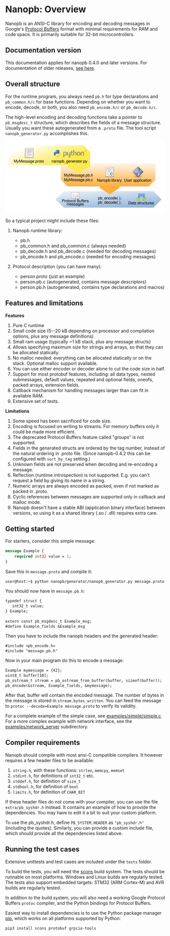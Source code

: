 # Nanopb: Overview

Nanopb is an ANSI-C library for encoding and decoding messages in
Google's [Protocol Buffers](https://developers.google.com/protocol-buffers/docs/reference/overview)
format with minimal requirements for RAM and code space. It is primarily
suitable for 32-bit microcontrollers.

Documentation version
---------------------

This documentation applies for nanopb 0.4.0 and later versions. For
documentation of older releases,
[see here](https://github.com/nanopb/nanopb/blob/maintenance_0.3/docs/index.rst).

Overall structure
-----------------

For the runtime program, you always need `pb.h` for type declarations
and `pb_common.h/c` for base functions. Depending on whether you want
to encode, decode, or both, you also need `pb_encode.h/c` or
`pb_decode.h/c`.

The high-level encoding and decoding functions take a pointer to
`pb_msgdesc_t` structure, which describes the fields of a message
structure. Usually you want these autogenerated from a `.proto` file.
The tool script `nanopb_generator.py` accomplishes this.

![Image: Nanopb generator flow](generator_flow.svg)

So a typical project might include these files:

1. Nanopb runtime library:
    -   pb.h
    -   pb_common.h and pb_common.c (always needed)
    -   pb_decode.h and pb_decode.c (needed for decoding messages)
    -   pb_encode.h and pb_encode.c (needed for encoding messages)

2. Protocol description (you can have many):
    -   person.proto (just an example)
    -   person.pb.c (autogenerated, contains message descriptors)
    -   person.pb.h (autogenerated, contains type declarations and macros)

Features and limitations
------------------------

**Features**

1)  Pure C runtime
2)  Small code size (5--20 kB depending on processor and compilation options, plus any message definitions)
3)  Small ram usage (typically \~1 kB stack, plus any message structs)
4)  Allows specifying maximum size for strings and arrays, so that they can be allocated statically.
5)  No malloc needed: everything can be allocated statically or on the stack. Optional malloc support available.
6)  You can use either encoder or decoder alone to cut the code size in half.
7)  Support for most protobuf features, including: all data types,
    nested submessages, default values, repeated and optional fields,
    oneofs, packed arrays, extension fields.
8)  Callback mechanism for handling messages larger than can fit in available RAM.
9)  Extensive set of tests.

**Limitations**

1)  Some speed has been sacrificed for code size.
2)  Encoding is focused on writing to streams. For memory buffers only it could be made more efficient.
3)  The deprecated Protocol Buffers feature called "groups" is not supported.
4)  Fields in the generated structs are ordered by the tag number, instead of the natural ordering in .proto file. (Since nanopb-0.4.2 this can be configured with `sort_by_tag` setting.)
5)  Unknown fields are not preserved when decoding and re-encoding a message.
6)  Reflection (runtime introspection) is not supported. E.g. you can't request a field by giving its name in a string.
7)  Numeric arrays are always encoded as packed, even if not marked as packed in .proto.
8)  Cyclic references between messages are supported only in callback and malloc mode.
9)  Nanopb doesn't have a stable ABI (application binary interface)
    between versions, so using it as a shared library (.so / .dll)
    requires extra care.

Getting started
---------------

For starters, consider this simple message:

~~~~ protobuf
message Example {
    required int32 value = 1;
}
~~~~

Save this in `message.proto` and compile it:

    user@host:~$ python nanopb/generator/nanopb_generator.py message.proto

You should now have in `message.pb.h`:

    typedef struct {
       int32_t value;
    } Example;

    extern const pb_msgdesc_t Example_msg;
    #define Example_fields &Example_msg

Then you have to include the nanopb headers and the generated header:

    #include <pb_encode.h>
    #include "message.pb.h"

Now in your main program do this to encode a message:

    Example mymessage = {42};
    uint8_t buffer[10];
    pb_ostream_t stream = pb_ostream_from_buffer(buffer, sizeof(buffer));
    pb_encode(&stream, Example_fields, &mymessage);

After that, buffer will contain the encoded message. The number of bytes
in the message is stored in `stream.bytes_written`. You can feed the
message to `protoc --decode=Example message.proto` to verify its
validity.

For a complete example of the simple case, see [examples/simple/simple.c](https://github.com/nanopb/nanopb/blob/master/examples/simple/simple.c).
For a more complex example with network interface, see the [examples/network_server](https://github.com/nanopb/nanopb/tree/master/examples/network_server) subdirectory.

Compiler requirements
---------------------

Nanopb should compile with most ansi-C compatible compilers. It however
requires a few header files to be available:

1)  `string.h`, with these functions: `strlen`, `memcpy`, `memset`
2)  `stdint.h`, for definitions of `int32_t` etc.
3)  `stddef.h`, for definition of `size_t`
4)  `stdbool.h`, for definition of `bool`
5)  `limits.h`, for definition of `CHAR_BIT`

If these header files do not come with your compiler, you can use the
file `extra/pb_syshdr.h` instead. It contains an example of how to
provide the dependencies. You may have to edit it a bit to suit your
custom platform.

To use the pb_syshdr.h, define `PB_SYSTEM_HEADER` as
`"pb_syshdr.h"` (including the quotes). Similarly, you can provide a
custom include file, which should provide all the dependencies listed
above.

Running the test cases
----------------------

Extensive unittests and test cases are included under the `tests`
folder.

To build the tests, you will need the [scons](http://www.scons.org/)
build system. The tests should be runnable on most platforms. Windows
and Linux builds are regularly tested. The tests also support embedded
targets: STM32 (ARM Cortex-M) and AVR builds are regularly tested.

In addition to the build system, you will also need a working Google
Protocol Buffers `protoc` compiler, and the Python bindings for Protocol
Buffers.

Easiest way to install dependencies is to use the Python package manager
[pip](https://pypi.org/project/pip/), which works on all platforms supported by Python:

    pip3 install scons protobuf grpcio-tools
